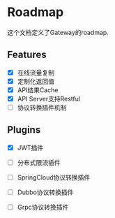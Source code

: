 # Roadmap
这个文档定义了Gateway的roadmap.

## Features
- [x] 在线流量复制
- [x] 定制化返回值
- [x] API结果Cache
- [x] API Server支持Restful
- [ ] 协议转换插件机制

## Plugins
- [x] JWT插件
- [ ] 分布式限流插件
- [ ] SpringCloud协议转换插件
- [ ] Dubbo协议转换插件
- [ ] Grpc协议转换插件

